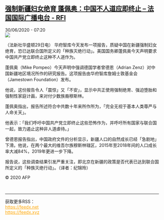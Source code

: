 <!--1593500065000-->
[强制新疆妇女绝育 蓬佩奥：中国不人道应即终止 – 法国国际广播电台 - RFI](http://www.rfi.fr//cn/contenu/20200630-%E5%BC%BA%E5%88%B6%E6%96%B0%E7%96%86%E5%A6%87%E5%A5%B3%E7%BB%9D%E8%82%B2-%E8%93%AC%E4%BD%A9%E5%A5%A5%E4%B8%AD%E5%9B%BD%E4%B8%8D%E4%BA%BA%E9%81%93%E5%BA%94%E5%8D%B3%E7%BB%88%E6%AD%A2)
------

<div>30/06/2020 - 07:20</div><img src="https://s.rfi.fr/media/display/1b3dbe6a-ba96-11ea-a8fb-005056a964fe/w:310/p:16x9/int0006b.200630132005.jpg"><div class="t-content__body u-clearfix"><div class="m-interstitial"></div><p>（法新社华盛顿29日电）    华府智库今天发布一项报告，质疑中国在新疆强制妇女绝育，恐已达联合国所定义的「种族灭绝行动」。美国国务卿蓬佩奥今天声明要求中国共产党立即终止这种不人道作为。</p><p>    蓬佩奥（Mike Pompeo）今天声明中强调德国学者曾德恩（Adrian Zenz）对中国新疆地区境况所作的研究报告。这项报告由华府智库詹姆士敦基金会（Jamestown Foundation）发布。</p><p>    他说，这份报告令人「震惊」又「不安」，显示中共正使用强制绝育、强迫堕胎和强制性家庭计画，来对付少数族裔穆斯林。</p><p>    蓬佩奥指出，报告所述符合中共数十年来所作所为，「完全无视于基本人类尊严与人命关天」。</p><p>    他表示：「我们呼吁中国共产党立即终止这些恐怖作为，并呼吁所有国家与联合国一起，致力遏止这种非人道虐待。」</p><p>    曾德恩报告指出，中国政府文件的分析显示，新疆人口的自然成长已经「急剧地」下滑。他说，在两个最大的维吾尔族穆斯林辖区，2015年至2018年间的人口成长率大减84%，2019年更进一步下降。</p><p>    报告说，这些调查结果引发严重关注，即北京在新疆的政策是否代表已达到联合国所定义的「种族灭绝行动」。（译者：纪锦玲）</p><p class="t-copyright">© 2020 AFP</p>        </div><br><hr><div>获取更多RSS：<br><a href="https://feedx.net" style="color:orange" target="_blank">https://feedx.net</a> <br><a href="https://feedx.xyz" style="color:orange" target="_blank">https://feedx.xyz</a><br></div>
